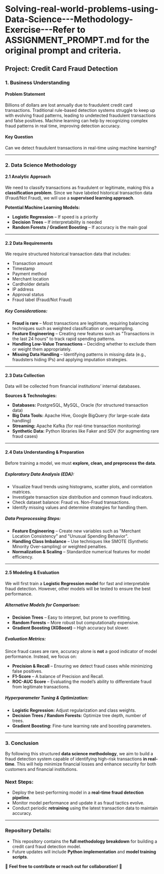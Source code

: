 # Solving-real-world-problems-using-Data-Science---Methodology-Exercise---Refer to ASSIGNMENT_PROMPT.md for the original prompt and criteria.

## **Project: Credit Card Fraud Detection**

### **1. Business Understanding**
#### **Problem Statement**
Billions of dollars are lost annually due to fraudulent credit card transactions. Traditional rule-based detection systems struggle to keep up with evolving fraud patterns, leading to undetected fraudulent transactions and false positives. Machine learning can help by recognizing complex fraud patterns in real time, improving detection accuracy.

#### **Key Question**
Can we detect fraudulent transactions in real-time using machine learning?

---

### **2. Data Science Methodology**

#### **2.1 Analytic Approach**
We need to classify transactions as fraudulent or legitimate, making this a **classification problem**. Since we have labeled historical transaction data (Fraud/Not Fraud), we will use a **supervised learning approach**.

**Potential Machine Learning Models:**
- **Logistic Regression** – If speed is a priority
- **Decision Trees** – If interpretability is needed
- **Random Forests / Gradient Boosting** – If accuracy is the main goal

---

#### **2.2 Data Requirements**
We require structured historical transaction data that includes:
- Transaction amount
- Timestamp
- Payment method
- Merchant location
- Cardholder details
- IP address
- Approval status
- Fraud label (Fraud/Not Fraud)

##### **Key Considerations:**
- **Fraud is rare** – Most transactions are legitimate, requiring balancing techniques such as weighted classification or oversampling.
- **Feature Engineering** – Creating new features such as "Transactions in the last 24 hours" to track rapid spending patterns.
- **Handling Low-Value Transactions** – Deciding whether to exclude them or weight them appropriately.
- **Missing Data Handling** – Identifying patterns in missing data (e.g., fraudsters hiding IPs) and applying imputation strategies.

---

#### **2.3 Data Collection**
Data will be collected from financial institutions’ internal databases.

**Sources & Technologies:**
- **Databases:** PostgreSQL, MySQL, Oracle (for structured transaction data)
- **Big Data Tools:** Apache Hive, Google BigQuery (for large-scale data handling)
- **Streaming:** Apache Kafka (for real-time transaction monitoring)
- **Synthetic Data:** Python libraries like Faker and SDV (for augmenting rare fraud cases)

---

#### **2.4 Data Understanding & Preparation**
Before training a model, we must **explore, clean, and preprocess the data**.

##### **Exploratory Data Analysis (EDA):**
- Visualize fraud trends using histograms, scatter plots, and correlation matrices.
- Investigate transaction size distribution and common fraud indicators.
- Check dataset balance: Fraud vs. Non-Fraud transactions.
- Identify missing values and determine strategies for handling them.

##### **Data Preprocessing Steps:**
- **Feature Engineering** – Create new variables such as "Merchant Location Consistency" and "Unusual Spending Behavior".
- **Handling Class Imbalance** – Use techniques like SMOTE (Synthetic Minority Over-sampling) or weighted penalties.
- **Normalization & Scaling** – Standardize numerical features for model efficiency.

---

#### **2.5 Modeling & Evaluation**
We will first train a **Logistic Regression model** for fast and interpretable fraud detection. However, other models will be tested to ensure the best performance.

##### **Alternative Models for Comparison:**
- **Decision Trees** – Easy to interpret, but prone to overfitting.
- **Random Forests** – More robust but computationally expensive.
- **Gradient Boosting (XGBoost)** – High accuracy but slower.

##### **Evaluation Metrics:**
Since fraud cases are rare, accuracy alone is **not** a good indicator of model performance. Instead, we focus on:
- **Precision & Recall** – Ensuring we detect fraud cases while minimizing false positives.
- **F1-Score** – A balance of Precision and Recall.
- **ROC-AUC Score** – Evaluating the model’s ability to differentiate fraud from legitimate transactions.

##### **Hyperparameter Tuning & Optimization:**
- **Logistic Regression:** Adjust regularization and class weights.
- **Decision Trees / Random Forests:** Optimize tree depth, number of trees.
- **Gradient Boosting:** Fine-tune learning rate and boosting parameters.

---

### **3. Conclusion**
By following this structured **data science methodology**, we aim to build a fraud detection system capable of identifying high-risk transactions **in real-time**. This will help minimize financial losses and enhance security for both customers and financial institutions.

### **Next Steps:**
- Deploy the best-performing model in a **real-time fraud detection pipeline**.
- Monitor model performance and update it as fraud tactics evolve.
- Conduct periodic **retraining** using the latest transaction data to maintain accuracy.

---

### **Repository Details:**
- This repository contains the **full methodology breakdown** for building a credit card fraud detection model.
- Future updates will include **Python implementation** and **model training scripts**.

📌 **Feel free to contribute or reach out for collaboration!** 🚀

